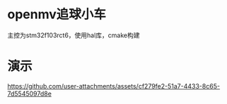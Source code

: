 # openmv追球小车

主控为stm32f103rct6，使用hal库，cmake构建

# 演示

https://github.com/user-attachments/assets/cf279fe2-51a7-4433-8c65-7d5545097d8e
